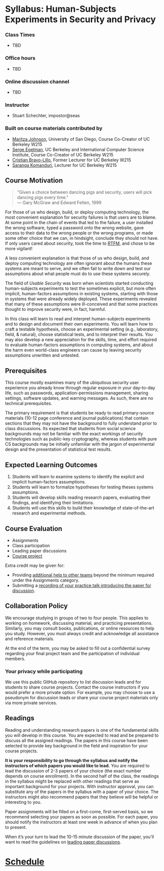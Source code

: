 # Syllabus: Human-Subjects Experiments in Security and Privacy

### Class Times

  - TBD

### Office hours

  - TBD

### Online discussion channel

  - TBD

### Instructor

 - Stuart Schechter, impostor@seas

### Built on course materials contributed by

 - [Maritza Johnson](http://maritzajohnson.com/), University of San Diego, Course Co-Creator of UC Berkeley W215
 - [Serge Egelman](https://www.guanotronic.com/~serge/), UC Berkeley and International Computer Science Institute, Course Co-Creator of UC Berkeley W215
 - [Cristian Bravo-Lillo](https://twitter.com/tamabravolillo), Former Lecturer for UC Berkeley W215
 - [Saranga Komanduri](https://www.ischool.berkeley.edu/people/saranga-komanduri)<!-- http://www.salsite.com/cv -->, Lecturer for UC Berkeley W215


## Course Motivation

> "Given a choice between dancing pigs and security, users will pick dancing pigs every time." \
— Gary McGraw and Edward Felten, 1999

For those of us who design, build, or deploy computing technology, the most convenient explanation for security failures is that users are to blame.  At some point in the chain of events that led to the failure, a user installed the wrong software, typed a password onto the wrong website, gave access to their data to the wrong people or the wrong programs, or made some other choice that we can, in hindsight, conclude they should not have.  If only users cared about security, took the time to [RTFM](https://en.wikipedia.org/wiki/RTFM), and chose to be more vigilant!

A less convenient explanation is that those of us who design, build, and deploy computing technology are often ignorant about the humans these systems are meant to serve, and we often fail to write down and test our assumptions about what people must do to use these systems securely.

The field of _Usable Security_ was born when scientists started conducting human-subjects experiments to test the sometimes explicit, but more often implicit, human-factors assumptions in existing systems, starting with those in systems that were already widely deployed.  These experiments revealed that many of these assumptions were ill-conceived and that some practices thought to improve security were, in fact, harmful.

In this class will learn to read and interpret human-subjects experiments and to design and document their own experiments.  You will learn how to craft a testable hypothesis, choose an experimental setting (e.g., laboratory, field, & natural), choose statistical tests, and to interpret their results. You may also develop a new appreciation for the skills, time, and effort required to evaluate human-factors assumptions in computing systems, and about the harm even world-class engineers can cause by leaving security assumptions unwritten and untested.

## Prerequisites

This course mostly examines many of the ubiquitous security user experience you already know through regular exposure in your day-to-day life, such as passwords, application-permissions management, sharing settings, software updates, and warning messages.  As such, there are no technical prerequisites.

The primary requirement is that students be ready to read primary-source materials (10-12 page conference and journal publications) that contain sections that they may not have the background to fully understand prior to class discussions. Its expected that students from social science backgrounds may not be familiar with the exact workings of security technologies such as public-key cryptography, whereas students with pure CS backgrounds may be initially unfamiliar with the jargon of experimental design and the presentation of statistical test results.

## Expected Learning Outcomes

1. Students will learn to examine systems to identify the explicit and implicit human-factors assumptions.
2. Students will learn to formalize hypotheses for testing theses systems assumptions.
3. Students will develop skills reading research papers, evaluating their findings, and identifying their limitations.
4. Students will use this skills  to build their knowledge of state-of-the-art research and experimental methods.

## Course Evaluation

  - Assignments
  - Class participation
  - Leading paper discussions
  - [Course project](/project/)

Extra credit may be given for:
  - Providing [additional help to other teams](/project/helping-others.md) beyond the minimum required under the Assignments category.
  - Submitting a [recording of your practice talk introducing the paper for discussion](/leading-paper-discussions.md).


## Collaboration Policy

We encourage studying in groups of two to four people. This applies to working on homework, discussing material, and practicing presentations. Similarly, you may consult books, publications, or online resources to help you study. However, you must always credit and acknowledge all assistance and reference materials.

At the end of the term, you may be asked to fill out a confidential survey regarding your final project team and the participation of individual members.

### Your privacy while participating

We use this public GitHub repository to list discussion leads and for students to share course projects. Contact the course instructors if you would prefer a more private option. For example, you may choose to use a pseudonym for discussion leads or share your course project materials only via more private services.


## Readings

Reading and understanding research papers is one of the fundamental skills you will develop in this course. You are expected to read and be prepared to discuss all the assigned readings.  The papers in this course have been selected to provide key background in the field and inspiration for your course projects.

**It is your responsibility to go through the syllabus and notify the instructors of which papers you would like to lead.**  You are required to lead the discussion of 2-3 papers of your choice (the exact number depends on course enrollment).  In the second half of the class, the readings in the syllabus might be replaced with other readings that serve as important background for your projects.  With instructor approval, you can substitute any of the papers in the syllabus with a paper of your choice.  The instructors might also recommend papers that they believe will be helpful or interesting to you.

Paper assignments will be filled on a first-come, first-served basis, so we recommend selecting your papers as soon as possible.  For each paper, you should notify the instructors at least one week in advance of when you plan to present.

When it’s your turn to lead the 10-15 minute discussion of the paper, you'll want to read the guidelines on [leading paper discussions](/leading-paper-discussions.md).


# [Schedule](/schedule)

